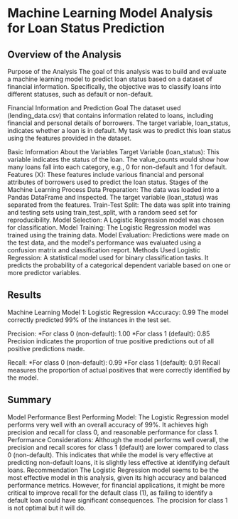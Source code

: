 # Machine Learning Model Analysis for Loan Status Prediction

## Overview of the Analysis
Purpose of the Analysis
The goal of this analysis was to build and evaluate a machine learning model to predict loan status based on a dataset of financial information. Specifically, the objective was to classify loans into different statuses, such as default or non-default.

Financial Information and Prediction Goal
The dataset used (lending_data.csv) that contains information related to loans, including financial and personal details of borrowers. The target variable, loan_status, indicates whether a loan is in default. My task was to predict this loan status using the features provided in the dataset.

Basic Information About the Variables
Target Variable (loan_status): This variable indicates the status of the loan. The value_counts would show how many loans fall into each category, e.g., 0 for non-default and 1 for default.
Features (X): These features include various financial and personal attributes of borrowers used to predict the loan status.
Stages of the Machine Learning Process
Data Preparation: The data was loaded into a Pandas DataFrame and inspected. The target variable (loan_status) was separated from the features.
Train-Test Split: The data was split into training and testing sets using train_test_split, with a random seed set for reproducibility.
Model Selection: A Logistic Regression model was chosen for classification.
Model Training: The Logistic Regression model was trained using the training data.
Model Evaluation: Predictions were made on the test data, and the model's performance was evaluated using a confusion matrix and classification report.
Methods Used
Logistic Regression: A statistical model used for binary classification tasks. It predicts the probability of a categorical dependent variable based on one or more predictor variables.

## Results
Machine Learning Model 1: Logistic Regression
*Accuracy: 0.99
The model correctly predicted 99% of the instances in the test set.

Precision:
*For class 0 (non-default): 1.00
*For class 1 (default): 0.85
Precision indicates the proportion of true positive predictions out of all positive predictions made.

Recall:
*For class 0 (non-default): 0.99
*For class 1 (default): 0.91
Recall measures the proportion of actual positives that were correctly identified by the model.

## Summary
Model Performance
Best Performing Model: The Logistic Regression model performs very well with an overall accuracy of 99%. It achieves high precision and recall for class 0, and reasonable performance for class 1.
Performance Considerations: Although the model performs well overall, the precision and recall scores for class 1 (default) are lower compared to class 0 (non-default). This indicates that while the model is very effective at predicting non-default loans, it is slightly less effective at identifying default loans.
Recommendation
The Logistic Regression model seems to be the most effective model in this analysis, given its high accuracy and balanced performance metrics. However, for financial applications, it might be more critical to improve recall for the default class (1), as failing to identify a default loan could have significant consequences.
The procision for class 1 is not optimal but it will do.

